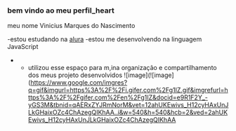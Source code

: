  ### bem vindo ao meu perfil_heart

 meu nome Vinicius Marques do Nascimento

-estou estudando na [alura](https;//www.aura.com.br/) 
-estou me desenvolvendo na linguagem JavaScript
- - utilizou esse espaço para m,ina organização e compartilhamento dos meus projeto desenvolvidos
    ![image](![image](https://www.google.com/imgres?q=gif&imgurl=https%3A%2F%2Fi.gifer.com%2Fg1IZ.gif&imgrefurl=https%3A%2F%2Fgifer.com%2Fen%2Fg1IZ&docid=e9R1F2Y_-yGS3M&tbnid=qAERxZYJRmNorM&vet=12ahUKEwivs_H12cyHAxUnJLkGHaixOZc4ChAzegQIKhAA..i&w=540&h=540&hcb=2&ved=2ahUKEwivs_H12cyHAxUnJLkGHaixOZc4ChAzegQIKhAA
